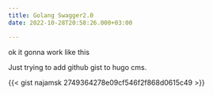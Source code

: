 ```yaml
---
title: Golang Swagger2.0
date: 2022-10-28T20:58:26.000+03:00

---
```

ok it gonna work like this

Just trying to add github gist to hugo cms.

{{< gist najamsk 2749364278e09cf546f2f868d0615c49 >}}